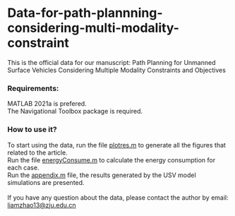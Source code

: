 # Data-for-path-plannning-considering-multi-modality-constraint
This is the official data for our manuscript: Path Planning for Unmanned Surface Vehicles Considering Multiple Modality Constraints and Objectives
 

### Requirements:
MATLAB 2021a is prefered.\
The Navigational Toolbox package is required.

### How to use it?
To start using the data, run the file [plotres.m](https://github.com/LiangZhao13/Data-for-path-plannning-considering-multi-modality-constraint/blob/main/plotres.m) to generate all the figures that related to the article.\
Run the file [energyConsume.m](https://github.com/LiangZhao13/Data-for-path-plannning-considering-multi-modality-constraint/blob/main/energyConsume.m) to calculate the energy consumption for each case.\
Run the [appendix.m](https://github.com/LiangZhao13/Data-for-path-plannning-considering-multi-modality-constraint/blob/main/appendix.m) file, the results generated by the USV model simulations are presented.\
\
If you have any question about the data, please contact the author by email: liamzhao13@zju.edu.cn
